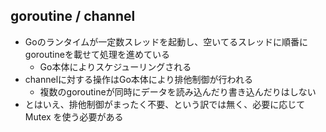 
## goroutine / channel

* Goのランタイムが一定数スレッドを起動し、空いてるスレッドに順番にgoroutineを載せて処理を進めている
  * Go本体によりスケジューリングされる
* channelに対する操作はGo本体により排他制御が行われる　
  * 複数のgoroutineが同時にデータを読み込んだり書き込んだりはしない
* とはいえ、排他制御がまったく不要、という訳では無く、必要に応じてMutex を使う必要がある

